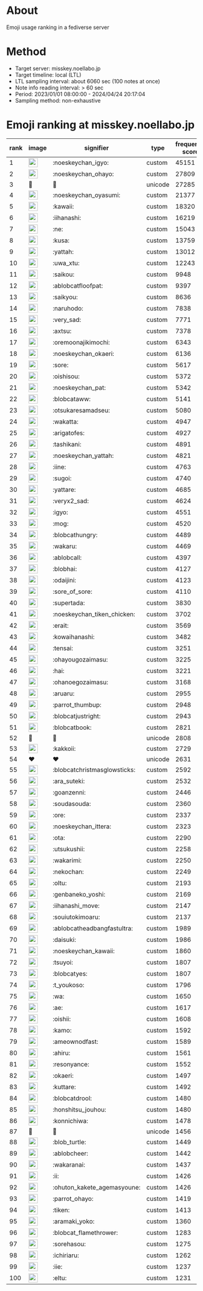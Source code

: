 # About
Emoji usage ranking in a fediverse server

# Method
- Target server: misskey.noellabo.jp
- Target timeline: local (LTL)
- LTL sampling interval: about 6060 sec (100 notes at once)
- Note info reading interval: > 60 sec
- Period: 2023/01/01 08:00:00 - 2024/04/24 20:17:04 
- Sampling method: non-exhaustive

# Emoji ranking at misskey.noellabo.jp

|rank|image|signifier|type|frequency score|
|----|----|----|----|----|
|1|<img height="24" src="https://misskey.noellabo.jp/emoji/noeskeychan_igyo.webp">|:noeskeychan_igyo:|custom|45151|
|2|<img height="24" src="https://misskey.noellabo.jp/emoji/noeskeychan_ohayo.webp">|:noeskeychan_ohayo:|custom|27809|
|3|🎉|🎉|unicode|27285|
|4|<img height="24" src="https://misskey.noellabo.jp/emoji/noeskeychan_oyasumi.webp">|:noeskeychan_oyasumi:|custom|21377|
|5|<img height="24" src="https://misskey.noellabo.jp/emoji/kawaii.webp">|:kawaii:|custom|18320|
|6|<img height="24" src="https://misskey.noellabo.jp/emoji/iihanashi.webp">|:iihanashi:|custom|16219|
|7|<img height="24" src="https://misskey.noellabo.jp/emoji/ne.webp">|:ne:|custom|15043|
|8|<img height="24" src="https://misskey.noellabo.jp/emoji/kusa.webp">|:kusa:|custom|13759|
|9|<img height="24" src="https://misskey.noellabo.jp/emoji/yattah.webp">|:yattah:|custom|13012|
|10|<img height="24" src="https://misskey.noellabo.jp/emoji/uwa_xtu.webp">|:uwa_xtu:|custom|12243|
|11|<img height="24" src="https://misskey.noellabo.jp/emoji/saikou.webp">|:saikou:|custom|9948|
|12|<img height="24" src="https://misskey.noellabo.jp/emoji/ablobcatfloofpat.webp">|:ablobcatfloofpat:|custom|9397|
|13|<img height="24" src="https://misskey.noellabo.jp/emoji/saikyou.webp">|:saikyou:|custom|8636|
|14|<img height="24" src="https://misskey.noellabo.jp/emoji/naruhodo.webp">|:naruhodo:|custom|7838|
|15|<img height="24" src="https://misskey.noellabo.jp/emoji/very_sad.webp">|:very_sad:|custom|7771|
|16|<img height="24" src="https://misskey.noellabo.jp/emoji/axtsu.webp">|:axtsu:|custom|7378|
|17|<img height="24" src="https://misskey.noellabo.jp/emoji/oremoonajikimochi.webp">|:oremoonajikimochi:|custom|6343|
|18|<img height="24" src="https://misskey.noellabo.jp/emoji/noeskeychan_okaeri.webp">|:noeskeychan_okaeri:|custom|6136|
|19|<img height="24" src="https://misskey.noellabo.jp/emoji/sore.webp">|:sore:|custom|5617|
|20|<img height="24" src="https://misskey.noellabo.jp/emoji/oishisou.webp">|:oishisou:|custom|5372|
|21|<img height="24" src="https://misskey.noellabo.jp/emoji/noeskeychan_pat.webp">|:noeskeychan_pat:|custom|5342|
|22|<img height="24" src="https://misskey.noellabo.jp/emoji/blobcataww.webp">|:blobcataww:|custom|5141|
|23|<img height="24" src="https://misskey.noellabo.jp/emoji/otsukaresamadseu.webp">|:otsukaresamadseu:|custom|5080|
|24|<img height="24" src="https://misskey.noellabo.jp/emoji/wakatta.webp">|:wakatta:|custom|4947|
|25|<img height="24" src="https://misskey.noellabo.jp/emoji/arigatofes.webp">|:arigatofes:|custom|4927|
|26|<img height="24" src="https://misskey.noellabo.jp/emoji/tashikani.webp">|:tashikani:|custom|4891|
|27|<img height="24" src="https://misskey.noellabo.jp/emoji/noeskeychan_yattah.webp">|:noeskeychan_yattah:|custom|4821|
|28|<img height="24" src="https://misskey.noellabo.jp/emoji/iine.webp">|:iine:|custom|4763|
|29|<img height="24" src="https://misskey.noellabo.jp/emoji/sugoi.webp">|:sugoi:|custom|4740|
|30|<img height="24" src="https://misskey.noellabo.jp/emoji/yattare.webp">|:yattare:|custom|4685|
|31|<img height="24" src="https://misskey.noellabo.jp/emoji/veryx2_sad.webp">|:veryx2_sad:|custom|4624|
|32|<img height="24" src="https://misskey.noellabo.jp/emoji/igyo.webp">|:igyo:|custom|4551|
|33|<img height="24" src="https://misskey.noellabo.jp/emoji/mog.webp">|:mog:|custom|4520|
|34|<img height="24" src="https://misskey.noellabo.jp/emoji/blobcathungry.webp">|:blobcathungry:|custom|4489|
|35|<img height="24" src="https://misskey.noellabo.jp/emoji/wakaru.webp">|:wakaru:|custom|4469|
|36|<img height="24" src="https://misskey.noellabo.jp/emoji/ablobcall.webp">|:ablobcall:|custom|4397|
|37|<img height="24" src="https://misskey.noellabo.jp/emoji/blobhai.webp">|:blobhai:|custom|4127|
|38|<img height="24" src="https://misskey.noellabo.jp/emoji/odaijini.webp">|:odaijini:|custom|4123|
|39|<img height="24" src="https://misskey.noellabo.jp/emoji/sore_of_sore.webp">|:sore_of_sore:|custom|4110|
|40|<img height="24" src="https://misskey.noellabo.jp/emoji/supertada.webp">|:supertada:|custom|3830|
|41|<img height="24" src="https://misskey.noellabo.jp/emoji/noeskeychan_tiken_chicken.webp">|:noeskeychan_tiken_chicken:|custom|3702|
|42|<img height="24" src="https://misskey.noellabo.jp/emoji/erait.webp">|:erait:|custom|3569|
|43|<img height="24" src="https://misskey.noellabo.jp/emoji/kowaihanashi.webp">|:kowaihanashi:|custom|3482|
|44|<img height="24" src="https://misskey.noellabo.jp/emoji/tensai.webp">|:tensai:|custom|3251|
|45|<img height="24" src="https://misskey.noellabo.jp/emoji/ohayougozaimasu.webp">|:ohayougozaimasu:|custom|3225|
|46|<img height="24" src="https://misskey.noellabo.jp/emoji/hai.webp">|:hai:|custom|3221|
|47|<img height="24" src="https://misskey.noellabo.jp/emoji/ohanoegozaimasu.webp">|:ohanoegozaimasu:|custom|3168|
|48|<img height="24" src="https://misskey.noellabo.jp/emoji/aruaru.webp">|:aruaru:|custom|2955|
|49|<img height="24" src="https://misskey.noellabo.jp/emoji/parrot_thumbup.webp">|:parrot_thumbup:|custom|2948|
|50|<img height="24" src="https://misskey.noellabo.jp/emoji/blobcatjustright.webp">|:blobcatjustright:|custom|2943|
|51|<img height="24" src="https://misskey.noellabo.jp/emoji/blobcatbook.webp">|:blobcatbook:|custom|2821|
|52|🍗|🍗|unicode|2808|
|53|<img height="24" src="https://misskey.noellabo.jp/emoji/kakkoii.webp">|:kakkoii:|custom|2729|
|54|❤|❤|unicode|2631|
|55|<img height="24" src="https://misskey.noellabo.jp/emoji/blobcatchristmasglowsticks.webp">|:blobcatchristmasglowsticks:|custom|2592|
|56|<img height="24" src="https://misskey.noellabo.jp/emoji/ara_suteki.webp">|:ara_suteki:|custom|2532|
|57|<img height="24" src="https://misskey.noellabo.jp/emoji/goanzenni.webp">|:goanzenni:|custom|2446|
|58|<img height="24" src="https://misskey.noellabo.jp/emoji/soudasouda.webp">|:soudasouda:|custom|2360|
|59|<img height="24" src="https://misskey.noellabo.jp/emoji/ore.webp">|:ore:|custom|2337|
|60|<img height="24" src="https://misskey.noellabo.jp/emoji/noeskeychan_ittera.webp">|:noeskeychan_ittera:|custom|2323|
|61|<img height="24" src="https://misskey.noellabo.jp/emoji/ota.webp">|:ota:|custom|2290|
|62|<img height="24" src="https://misskey.noellabo.jp/emoji/utsukushii.webp">|:utsukushii:|custom|2258|
|63|<img height="24" src="https://misskey.noellabo.jp/emoji/wakarimi.webp">|:wakarimi:|custom|2250|
|64|<img height="24" src="https://misskey.noellabo.jp/emoji/nekochan.webp">|:nekochan:|custom|2249|
|65|<img height="24" src="https://misskey.noellabo.jp/emoji/oltu.webp">|:oltu:|custom|2193|
|66|<img height="24" src="https://misskey.noellabo.jp/emoji/genbaneko_yoshi.webp">|:genbaneko_yoshi:|custom|2169|
|67|<img height="24" src="https://misskey.noellabo.jp/emoji/iihanashi_move.webp">|:iihanashi_move:|custom|2147|
|68|<img height="24" src="https://misskey.noellabo.jp/emoji/souiutokimoaru.webp">|:souiutokimoaru:|custom|2137|
|69|<img height="24" src="https://misskey.noellabo.jp/emoji/ablobcatheadbangfastultra.webp">|:ablobcatheadbangfastultra:|custom|1989|
|70|<img height="24" src="https://misskey.noellabo.jp/emoji/daisuki.webp">|:daisuki:|custom|1986|
|71|<img height="24" src="https://misskey.noellabo.jp/emoji/noeskeychan_kawaii.webp">|:noeskeychan_kawaii:|custom|1860|
|72|<img height="24" src="https://misskey.noellabo.jp/emoji/tsuyoi.webp">|:tsuyoi:|custom|1807|
|73|<img height="24" src="https://misskey.noellabo.jp/emoji/blobcatyes.webp">|:blobcatyes:|custom|1807|
|74|<img height="24" src="https://misskey.noellabo.jp/emoji/t_youkoso.webp">|:t_youkoso:|custom|1796|
|75|<img height="24" src="https://misskey.noellabo.jp/emoji/wa.webp">|:wa:|custom|1650|
|76|<img height="24" src="https://misskey.noellabo.jp/emoji/ae.webp">|:ae:|custom|1617|
|77|<img height="24" src="https://misskey.noellabo.jp/emoji/oishii.webp">|:oishii:|custom|1608|
|78|<img height="24" src="https://misskey.noellabo.jp/emoji/kamo.webp">|:kamo:|custom|1592|
|79|<img height="24" src="https://misskey.noellabo.jp/emoji/ameownodfast.webp">|:ameownodfast:|custom|1589|
|80|<img height="24" src="https://misskey.noellabo.jp/emoji/ahiru.webp">|:ahiru:|custom|1561|
|81|<img height="24" src="https://misskey.noellabo.jp/emoji/resonyance.webp">|:resonyance:|custom|1552|
|82|<img height="24" src="https://misskey.noellabo.jp/emoji/okaeri.webp">|:okaeri:|custom|1497|
|83|<img height="24" src="https://misskey.noellabo.jp/emoji/kuttare.webp">|:kuttare:|custom|1492|
|84|<img height="24" src="https://misskey.noellabo.jp/emoji/blobcatdrool.webp">|:blobcatdrool:|custom|1480|
|85|<img height="24" src="https://misskey.noellabo.jp/emoji/honshitsu_jouhou.webp">|:honshitsu_jouhou:|custom|1480|
|86|<img height="24" src="https://misskey.noellabo.jp/emoji/konnichiwa.webp">|:konnichiwa:|custom|1478|
|87|👀|👀|unicode|1456|
|88|<img height="24" src="https://misskey.noellabo.jp/emoji/blob_turtle.webp">|:blob_turtle:|custom|1449|
|89|<img height="24" src="https://misskey.noellabo.jp/emoji/ablobcheer.webp">|:ablobcheer:|custom|1442|
|90|<img height="24" src="https://misskey.noellabo.jp/emoji/wakaranai.webp">|:wakaranai:|custom|1437|
|91|<img height="24" src="https://misskey.noellabo.jp/emoji/ii.webp">|:ii:|custom|1426|
|92|<img height="24" src="https://misskey.noellabo.jp/emoji/ohuton_kakete_agemasyoune.webp">|:ohuton_kakete_agemasyoune:|custom|1426|
|93|<img height="24" src="https://misskey.noellabo.jp/emoji/parrot_ohayo.webp">|:parrot_ohayo:|custom|1419|
|94|<img height="24" src="https://misskey.noellabo.jp/emoji/tiken.webp">|:tiken:|custom|1413|
|95|<img height="24" src="https://misskey.noellabo.jp/emoji/aramaki_yoko.webp">|:aramaki_yoko:|custom|1360|
|96|<img height="24" src="https://misskey.noellabo.jp/emoji/blobcat_flamethrower.webp">|:blobcat_flamethrower:|custom|1283|
|97|<img height="24" src="https://misskey.noellabo.jp/emoji/sorehasou.webp">|:sorehasou:|custom|1275|
|98|<img height="24" src="https://misskey.noellabo.jp/emoji/ichiriaru.webp">|:ichiriaru:|custom|1262|
|99|<img height="24" src="https://misskey.noellabo.jp/emoji/iie.webp">|:iie:|custom|1237|
|100|<img height="24" src="https://misskey.noellabo.jp/emoji/eltu.webp">|:eltu:|custom|1231|
